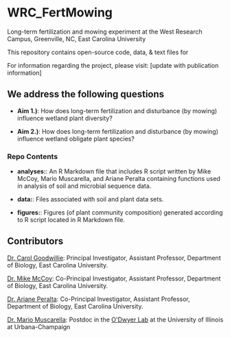 # WRC_FertMowing
Long-term fertilization and mowing experiment at the West Research Campus, Greenville, NC, East Carolina University

This repository contains open-source code, data, & text files for 

For information regarding the project, please visit: [update with publication information]

## We address the following questions

* **Aim 1.)**: How does long-term fertilization and disturbance (by mowing) influence wetland plant diversity?

* **Aim 2.)**: How does long-term fertilization and disturbance (by mowing) influence wetland obligate plant species? 

### Repo Contents

* **analyses:**: An R Markdown file that includes R script written by Mike McCoy, Mario Muscarella, and Ariane Peralta containing functions used in analysis of soil and microbial sequence data.

* **data:**: Files associated with soil and plant data sets. 

* **figures:**: Figures (of plant community composition) generated according to R script located in R Markdown file.

## Contributors

[Dr. Carol Goodwillie](https://www.goodwillielab.com/): Principal Investigator, Assistant Professor, Department of Biology, East Carolina University.

[Dr. Mike McCoy](http://mikemccoylab.weebly.com/): Co-Principal Investigator, Assistant Professor, Department of Biology, East Carolina University. 

[Dr. Ariane Peralta](http://www.peraltalab.com): Co-Principal Investigator, Assistant Professor, Department of Biology, East Carolina University. 

[Dr. Mario Muscarella](http://mmuscarella.github.io/): Postdoc in the [O'Dwyer Lab](https://publish.illinois.edu/odwyerlab/) at the University of Illinois at Urbana-Champaign
